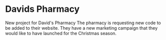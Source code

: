 # Davids Pharmacy
New project for David's Pharmacy
The pharmacy is requesting new code to be added to their website. They have a new marketing campaign that they would like to have launched for the Christmas season. 
